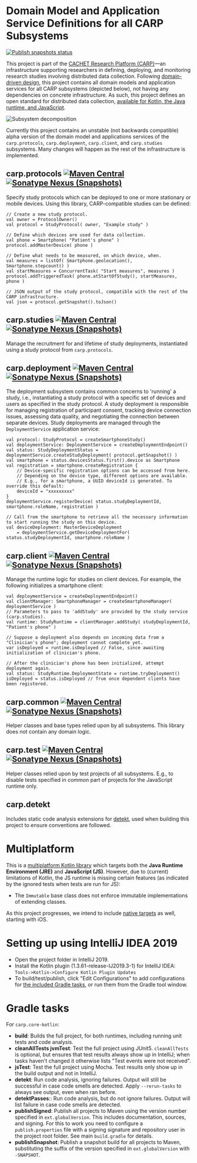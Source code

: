# Domain Model and Application Service Definitions for all CARP Subsystems

[![Publish snapshots status](https://github.com/cph-cachet/carp.core-kotlin/workflows/Publish%20snapshots/badge.svg?branch=develop)](https://github.com/cph-cachet/carp.core-kotlin/actions?query=workflow%3A%22Publish+snapshots%22) 

This project is part of the [CACHET Research Platform (CARP)](https://github.com/cph-cachet/carp.documentation)—an infrastructure supporting researchers in defining, deploying, and monitoring research studies involving distributed data collection. Following [domain-driven design](https://en.wikipedia.org/wiki/Domain-driven_design), this project contains all domain models and application services for all CARP subsystems (depicted below), not having any dependencies on concrete infrastructure. As such, this project defines an open standard for distributed data collection, [available for Kotlin, the Java runtime, and JavaScript](#multiplatform).

![Subsystem decomposition](https://i.imgur.com/qexzTej.png) 

Currently this project contains an unstable (not backwards compatible) alpha version of the domain model and applications services of the `carp.protocols`, `carp.deployment`, `carp.client`, and `carp.studies` subsystems. Many changes will happen as the rest of the infrastructure is implemented. 

## carp.protocols [![Maven Central](https://img.shields.io/maven-central/v/dk.cachet.carp.protocols/carp.protocols.core)](https://mvnrepository.com/artifact/dk.cachet.carp.protocols) [![Sonatype Nexus (Snapshots)](https://img.shields.io/nexus/s/dk.cachet.carp.protocols/carp.protocols.core?server=https%3A%2F%2Foss.sonatype.org)](https://oss.sonatype.org/content/repositories/snapshots/dk/cachet/carp/protocols/)

Specify study protocols which can be deployed to one or more stationary or mobile devices. Using this library, CARP-compatible studies can be defined:
```
// Create a new study protocol.
val owner = ProtocolOwner()
val protocol = StudyProtocol( owner, "Example study" )

// Define which devices are used for data collection.
val phone = Smartphone( "Patient's phone" )
protocol.addMasterDevice( phone )

// Define what needs to be measured, on which device, when.
val measures = listOf( Smartphone.geolocation(), Smartphone.stepcount() )
val startMeasures = ConcurrentTask( "Start measures", measures )
protocol.addTriggeredTask( phone.atStartOfStudy(), startMeasures, phone )

// JSON output of the study protocol, compatible with the rest of the CARP infrastructure.
val json = protocol.getSnapshot().toJson()
```

## carp.studies [![Maven Central](https://img.shields.io/maven-central/v/dk.cachet.carp.studies/carp.studies.core)](https://mvnrepository.com/artifact/dk.cachet.carp.studies) [![Sonatype Nexus (Snapshots)](https://img.shields.io/nexus/s/dk.cachet.carp.studies/carp.studies.core?server=https%3A%2F%2Foss.sonatype.org)](https://oss.sonatype.org/content/repositories/snapshots/dk/cachet/carp/studies/)

Manage the recruitment for and lifetime of study deployments, instantiated using a study protocol from `carp.protocols`.

## carp.deployment [![Maven Central](https://img.shields.io/maven-central/v/dk.cachet.carp.deployment/carp.deployment.core)](https://mvnrepository.com/artifact/dk.cachet.carp.deployment) [![Sonatype Nexus (Snapshots)](https://img.shields.io/nexus/s/dk.cachet.carp.deployment/carp.deployment.core?server=https%3A%2F%2Foss.sonatype.org)](https://oss.sonatype.org/content/repositories/snapshots/dk/cachet/carp/deployment/)

The deployment subsystem contains common concerns to 'running' a study, i.e., instantiating a study protocol with a specific set of devices and users as specified in the study protocol. A study deployment is responsible for managing registration of participant consent, tracking device connection issues, assessing data quality, and negotiating the connection between separate devices. Study deployments are managed through the `DeploymentService` application service:
```
val protocol: StudyProtocol = createSmartphoneStudy()
val deploymentService: DeploymentService = createDeploymentEndpoint()
val status: StudyDeploymentStatus = deploymentService.createStudyDeployment( protocol.getSnapshot() )
val smartphone = status.devicesStatus.first().device as Smartphone
val registration = smartphone.createRegistration {
    // Device-specific registration options can be accessed from here.
    // Depending on the device type, different options are available.
    // E.g., for a smartphone, a UUID deviceId is generated. To override this default:
    deviceId = "xxxxxxxxx"
}
deploymentService.registerDevice( status.studyDeploymentId, smartphone.roleName, registration )

// Call from the smartphone to retrieve all the necessary information to start running the study on this device.
val deviceDeployment: MasterDeviceDeployment
    = deploymentService.getDeviceDeploymentFor( status.studyDeploymentId, smartphone.roleName )
```

## carp.client [![Maven Central](https://img.shields.io/maven-central/v/dk.cachet.carp.client/carp.client.core)](https://mvnrepository.com/artifact/dk.cachet.carp.client) [![Sonatype Nexus (Snapshots)](https://img.shields.io/nexus/s/dk.cachet.carp.client/carp.client.core?server=https%3A%2F%2Foss.sonatype.org)](https://oss.sonatype.org/content/repositories/snapshots/dk/cachet/carp/client/)

Manage the runtime logic for studies on client devices. For example, the following initializes a smartphone client:

```
val deploymentService = createDeploymentEndpoint()
val clientManager: SmartphoneManager = createSmartphoneManager( deploymentService )
// Parameters to pass to 'addStudy' are provided by the study service (carp.studies).
val runtime: StudyRuntime = clientManager.addStudy( studyDeploymentId, "Patient's phone" )

// Suppose a deployment also depends on incoming data from a "Clinician's phone"; deployment cannot complete yet.
var isDeployed = runtime.isDeployed // False, since awaiting initialization of clinician's phone.

// After the clinician's phone has been initialized, attempt deployment again.
val status: StudyRuntime.DeploymentState = runtime.tryDeployment()
isDeployed = status.isDeployed // True once dependent clients have been registered.
```

## carp.common [![Maven Central](https://img.shields.io/maven-central/v/dk.cachet.carp.common/carp.common)](https://mvnrepository.com/artifact/dk.cachet.carp.common) [![Sonatype Nexus (Snapshots)](https://img.shields.io/nexus/s/dk.cachet.carp.common/carp.common?server=https%3A%2F%2Foss.sonatype.org)](https://oss.sonatype.org/content/repositories/snapshots/dk/cachet/carp/common/)


Helper classes and base types relied upon by all subsystems. This library does not contain any domain logic.

## carp.test [![Maven Central](https://img.shields.io/maven-central/v/dk.cachet.carp.test/carp.test)](https://mvnrepository.com/artifact/dk.cachet.carp.test) [![Sonatype Nexus (Snapshots)](https://img.shields.io/nexus/s/dk.cachet.carp.test/carp.test?server=https%3A%2F%2Foss.sonatype.org)](https://oss.sonatype.org/content/repositories/snapshots/dk/cachet/carp/test/)

Helper classes relied upon by test projects of all subsystems. E.g., to disable tests specified in common part of projects for the JavaScript runtime only.

## carp.detekt

Includes static code analysis extensions for [detekt](https://github.com/arturbosch/detekt), used when building this project to ensure conventions are followed.

# Multiplatform
<a name="multiplatform"></a>

This is a [multiplatform Kotlin library](https://kotlinlang.org/docs/reference/multiplatform.html) which targets both the **Java Runtime Environment (JRE)** and **JavaScript (JS)**. However, due to (current) limitations of Kotlin, the JS runtime is missing certain features (as indicated by the ignored tests when tests are run for JS):

- The `Immutable` base class does not enforce immutable implementations of extending classes.

As this project progresses, we intend to include [native targets](https://kotlinlang.org/docs/reference/native-overview.html) as well, starting with iOS.

# Setting up using IntelliJ IDEA 2019
- Open the project folder in IntelliJ 2019.
- Install the Kotlin plugin (1.3.61-release-IJ2019.3-1) for IntelliJ IDEA: `Tools->Kotlin->Configure Kotlin Plugin Updates`
- To build/test/publish, click "Edit Configurations" to add configurations for [the included Gradle tasks](#gradle-tasks), or run them from the Gradle tool window.

# Gradle tasks
<a name="gradle-tasks"></a>

For `carp.core-kotlin`:
- **build**: Builds the full project, for both runtimes, including running unit tests and code analysis.
- **cleanAllTests jvmTest**: Test the full project using JUnit5. `cleanAllTests` is optional, but ensures that test results always show up in IntelliJ; when tasks haven't changed it otherwise lists "Test events were not received".
- **jsTest**: Test the full project using Mocha. Test results only show up in the build output and not in IntelliJ.
- **detekt**: Run code analysis, ignoring failures. Output will still be successful in case code smells are detected. Apply `--rerun-tasks` to always see output, even when ran before.
- **detektPasses**:: Run code analysis, but do not ignore failures. Output will list failure in case code smells are detected.
- **publishSigned**: Publish all projects to Maven using the version number specified in `ext.globalVersion`. This includes documentation, sources, and signing. For this to work you need to configure a `publish.properties` file with a signing signature and repository user in the project root folder. See main `build.gradle` for details.
- **publishSnapshot**: Publish a snapshot build for all projects to Maven, substituting the suffix of the version specified in `ext.globalVersion` with `-SNAPSHOT`.
